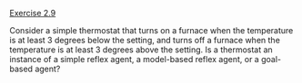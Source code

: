 [Exercise 2.9](2-9/)

Consider a simple thermostat that turns on a furnace when the
temperature is at least 3 degrees below the setting, and turns off a
furnace when the temperature is at least 3 degrees above the setting. Is
a thermostat an instance of a simple reflex agent, a model-based reflex
agent, or a goal-based agent?

